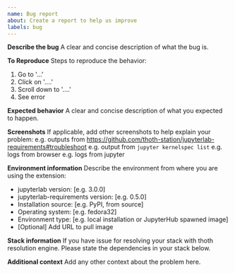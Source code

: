 ```yaml
---
name: Bug report
about: Create a report to help us improve
labels: bug
---
```


**Describe the bug**
A clear and concise description of what the bug is.

**To Reproduce**
Steps to reproduce the behavior:
1. Go to '...'
2. Click on '....'
3. Scroll down to '....'
4. See error

**Expected behavior**
A clear and concise description of what you expected to happen.

**Screenshots**
If applicable, add other screenshots to help explain your problem:
e.g. outputs from https://github.com/thoth-station/jupyterlab-requirements#troubleshoot
e.g. output from `jupyter kernelspec list`
e.g. logs from browser
e.g. logs from jupyter

**Environment information**
Describe the environment from where you are using the extension:
 - jupyterlab version: [e.g. 3.0.0]
 - jupyterlab-requirements version: [e.g. 0.5.0]
 - Installation source: [e.g. PyPI, from source]
 - Operating system: [e.g. fedora32]
 - Environment type: [e.g. local installation or JupyterHub spawned image]
 - [Optional] Add URL to pull image


**Stack information**
If you have issue for resolving your stack with thoth resolution engine.
Please state the dependencies in your stack below.

**Additional context**
Add any other context about the problem here.
